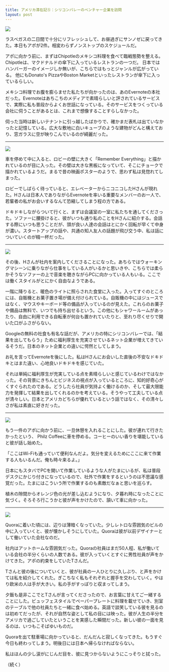 ```yaml
---
title: アメリカ滞在記⑤：シリコンバレーのベンチャー企業を訪問
layout: post
---
```


![](http://dl.dropbox.com/u/31114442/images.ellekasai.com/Photo%20Feb%2023%2C%209%2008%2055%20PM.jpg)

ラスベガスの二日間で十分にリフレッシュして、お昼過ぎにサンノゼに戻ってきた。本日もアポが2件。相変わらずノンストップのスケジュールだ。

アポに向かう前に、まずはChipotleのメキシコ料理を食べて臨戦態勢を整える。Chipotleは、マクドナルドの傘下に入っているレストランの一つだ。 日本ではハンバーガーのイメージしか無いが、こちらではもっとジャンルが広がっている。 他にもDonato's PizzaやBoston Marketといったレストランが傘下に入っているらしい。

メキシコ料理でお腹を膨らませた私たちが向かったのは、あのEvernoteの本社だった。Evernoteはあちこちのメディアで素晴らしいと評されているサービスで、実際に私も普段からよくお世話になっている。そのサービスをつくっている会社に伺うことがあるとは、これまで想像することすらしなかった。

伺った当時は新しいテナントに引っ越したばかりで、確かまだ表札は出ていなかったと記憶している。広大な敷地に白いキューブのような建物がどんと構えており、窓ガラスに空が映りこんでいるのが綺麗だった。

---

![](http://dl.dropbox.com/u/31114442/images.ellekasai.com/Photo%20Feb%2023%2C%209%2009%2032%20PM.jpg)

車を停めて中に入ると、ロビーの壁に大きく「Remember Everything」と描かれているのが目に入った。その壁は大きな黒板になっていて、そこにチョークで描かれているようだ。まるで昔の映画ポスターのようで、思わず私は見惚れてしまった。

ロビーでしばらく待っていると、エレベーターからニコニコしたHさんが現れた。Hさんは日本人でありながらEvernoteを率いる重要なメンバーのお一人で、若輩者の私がお会いするなんて恐縮してしまう程の方である。

ドキドキしながらついて行くと、まずは会議室の一室に私たちを通してくださった。ソファーに腰掛けると、彼がいつも通り私のことをHさんに紹介する。会話する際にいつも思うことだが、頭が良い人達の会話はとにかく回転が早くて中身が濃い。スタートアップの話や、共通の知人友人の話題が飛び交う中、私は話についていくのが精一杯だった。

---

![](http://dl.dropbox.com/u/31114442/images.ellekasai.com/Photo%20Feb%2023%2C%209%2010%2044%20PM.jpg)

その後、Hさんが社内を案内してくださることになった。あちらではウォーキングマシーンに乗りながら仕事をしている人がいるかと思いきや、こちらでは柔らかそうなソファーの上で音楽を聴きながらPCに向かっている人もいる。ここでは働くスタイルがとにかく自由なようである。

一階に降りると、暖色のライトに照らされた食堂に入った。入ってすぐのところには、自販機とお菓子置き場が備え付けられている。自販機の中にはジュースではなく、マウスやキーボード等の備品が入っているのが見えた。これらのお菓子や備品は無料で、いつでも持ち出せるという。この他にもシャワールームがあったり、自由に利用できる自転車が何台も置かれていたりと、至れり尽くせりで開いた口がふさがらない。

Googleの無料の社食も有名な話だが、アメリカの特にシリコンバレーでは、「結果を出してもらう」ために福利厚生を充実させているネット企業が増えてきているそうだ。日本のネット企業との違いに愕然としてしまう。

お礼を言ってEvernoteを後にした。私はHさんにお会いした直後の不安なドキドキとはまた違い、心地良いドキドキを感じていた。

それは単純に福利厚生が充実している点を素晴らしいと感じているわけではなかった。その背景にきちんとビジネスの視点が入っているところに、知的好奇心がくすぐられたのである。どうしたら社員が気持よく働けるのか、そして最大限能力を発揮して結果を出してくれるのかを考えている。そうやって工夫している点が清々しい。日本とアメリカどちらが優れているという話ではなく、その清々しさが私は素直に好きだった。

---

![](http://dl.dropbox.com/u/31114442/images.ellekasai.com/Photo%20Feb%2023%2C%209%2012%2008%20PM.jpg)

もう一件のアポに向かう前に、一旦休憩を入れることにした。彼が連れて行きたかったという、 Philz Coffeeに車を停める。コーヒーのいい香りを堪能していると彼が話し始めた。

「ここはWi-Fiも通っていて便利なんだよ。気分を変えるためにここに来て作業する人もいるんだ。俺も時々来るよ。」

日本にもスタバでPCを開いて作業しているような人がたまにいるが、私は普段デスクにかじり付きになっているので、社外で作業をするというのは不思議な感覚だった。たまにはこういう所で作業するのも素敵だなぁと思いを巡らす。

植木の隙間からオレンジ色の光が差し込むようになり、夕暮れ時になったことに気づく。そろそろ行こうかと彼が声をかけたので、頷いて車に向かった。

---

![](http://dl.dropbox.com/u/31114442/images.ellekasai.com/Photo%20Feb%2023%2C%209%2012%2052%20PM.jpg)

Quoraに着いた頃には、辺りは薄暗くなっていた。少しレトロな雰囲気のビルの中に入っていくと、彼が懐かしそうにしていた。Quoraは彼が以前デザイナーとして働いていた会社なのだ。

社内はアットホームな雰囲気だった。Quoraの社員はまだ50人程、私が働いている会社の半分くらいの人数である。彼が入っていくとすぐに男性社員が声をかけてきた。アポの約束をしていたTさんだ。

Tさんと彼の後についていくと、彼が社員の一人ひとりに久しぶり、と声をかけては私を紹介してくれた。ぎこちなく私もそれぞれと握手を交わしていく。やはり欧米の人は手が大きい。私の手がすっぽりと収まってしまう。

夕飯も是非ここでとTさんが言ってくださったので、お言葉に甘えてご一緒することにした。ビュッフェスタイルでペーパープレートに料理を載せていき、別室のテーブルで他の社員たちと一緒に食べ始める。英語で談笑している彼を見るのは初めてだったが、それが自然な姿として私の目には映った。彼が人生の半分をアメリカで過ごしていたということを実感した瞬間だった。新しい彼の一面を見るのは、いつもこそばゆいものだ。

Quoraを出て駐車場に向かっていると、だんだんと寂しくなってきた。もうすぐ今日も終わってしまう。明後日には日本へ帰らなければならない。

私はほんの少し涙がにじんだ目を、彼に見つからないようにこっそりと拭った。

（続く）